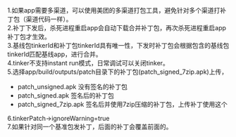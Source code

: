 1.如果app需要多渠道，可以使用美团的多渠道打包工具，避免针对多个渠道打补丁包（渠道代码一样）。<br>
2.补丁下发后，杀死进程重启app会自动下载合并补丁包，再次杀死进程重启app补丁包才生效。<br>
3.基线包tinkerId和补丁包tinkerId具有唯一性，下发时补丁包会根据包含的基线包tinkerId匹配基线app，进行合并。<br>
4.tinker不支持instant run模式，日常调试可以关闭tinker。<br>
5.选择app/build/outputs/patch目录下的补丁包(patch_signed_7zip.apk)上传，<br>
* patch_unsigned.apk    没有签名的补丁包<br>
* patch_signed.apk      签名后的补丁包<br>
* patch_signed_7zip.apk 签名后并使用7zip压缩的补丁包，上传补丁使用这个<br>

6.tinkerPatch->ignoreWarning=true<br>
7.如果针对同一个基准包发补丁，后面的补丁会覆盖前面的。
